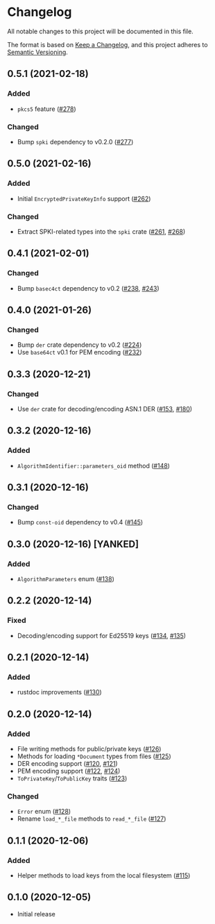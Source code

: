 # Changelog
All notable changes to this project will be documented in this file.

The format is based on [Keep a Changelog](https://keepachangelog.com/en/1.0.0/),
and this project adheres to [Semantic Versioning](https://semver.org/spec/v2.0.0.html).

## 0.5.1 (2021-02-18)
### Added
- `pkcs5` feature ([#278])

### Changed
- Bump `spki` dependency to v0.2.0 ([#277])

[#277]: https://github.com/RustCrypto/utils/pull/277
[#278]: https://github.com/RustCrypto/utils/pull/278

## 0.5.0 (2021-02-16)
### Added
- Initial `EncryptedPrivateKeyInfo` support ([#262])

### Changed
- Extract SPKI-related types into the `spki` crate ([#261], [#268])

[#261]: https://github.com/RustCrypto/utils/pull/261
[#262]: https://github.com/RustCrypto/utils/pull/262
[#268]: https://github.com/RustCrypto/utils/pull/268

## 0.4.1 (2021-02-01)
### Changed
- Bump `basec4ct` dependency to v0.2 ([#238], [#243])

[#238]: https://github.com/RustCrypto/utils/pull/238
[#243]: https://github.com/RustCrypto/utils/pull/243

## 0.4.0 (2021-01-26)
### Changed
- Bump `der` crate dependency to v0.2 ([#224])
- Use `base64ct` v0.1 for PEM encoding ([#232])

[#224]: https://github.com/RustCrypto/utils/pull/224
[#232]: https://github.com/RustCrypto/utils/pull/232

## 0.3.3 (2020-12-21)
### Changed
- Use `der` crate for decoding/encoding ASN.1 DER ([#153], [#180])

[#153]: https://github.com/RustCrypto/utils/pull/153
[#180]: https://github.com/RustCrypto/utils/pull/180

## 0.3.2 (2020-12-16)
### Added
- `AlgorithmIdentifier::parameters_oid` method ([#148])

[#148]: https://github.com/RustCrypto/utils/pull/148

## 0.3.1 (2020-12-16)
### Changed
- Bump `const-oid` dependency to v0.4 ([#145])

[#145]: https://github.com/RustCrypto/utils/pull/145

## 0.3.0 (2020-12-16) [YANKED]
### Added
- `AlgorithmParameters` enum ([#138])

[#138]: https://github.com/RustCrypto/utils/pull/138

## 0.2.2 (2020-12-14)
### Fixed
- Decoding/encoding support for Ed25519 keys ([#134], [#135])

[#134]: https://github.com/RustCrypto/utils/pull/134
[#135]: https://github.com/RustCrypto/utils/pull/135

## 0.2.1 (2020-12-14)
### Added
- rustdoc improvements ([#130])

[#130]: https://github.com/RustCrypto/utils/pull/130

## 0.2.0 (2020-12-14)
### Added
- File writing methods for public/private keys ([#126])
- Methods for loading `*Document` types from files ([#125])
- DER encoding support ([#120], [#121])
- PEM encoding support ([#122], [#124])
- `ToPrivateKey`/`ToPublicKey` traits ([#123])

### Changed
- `Error` enum ([#128])
- Rename `load_*_file` methods to `read_*_file` ([#127])

[#128]: https://github.com/RustCrypto/utils/pull/128
[#127]: https://github.com/RustCrypto/utils/pull/127
[#126]: https://github.com/RustCrypto/utils/pull/126
[#125]: https://github.com/RustCrypto/utils/pull/125
[#124]: https://github.com/RustCrypto/utils/pull/124
[#123]: https://github.com/RustCrypto/utils/pull/123
[#122]: https://github.com/RustCrypto/utils/pull/122
[#121]: https://github.com/RustCrypto/utils/pull/121
[#120]: https://github.com/RustCrypto/utils/pull/120

## 0.1.1 (2020-12-06)
### Added
- Helper methods to load keys from the local filesystem ([#115])

[#115]: https://github.com/RustCrypto/utils/pull/115

## 0.1.0 (2020-12-05)
- Initial release
